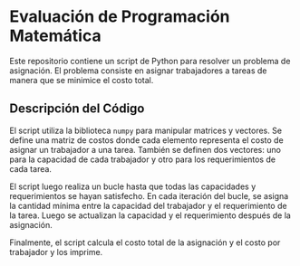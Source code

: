# Evaluación de Programación Matemática

Este repositorio contiene un script de Python para resolver un problema de asignación. El problema consiste en asignar trabajadores a tareas de manera que se minimice el costo total.

## Descripción del Código

El script utiliza la biblioteca `numpy` para manipular matrices y vectores. Se define una matriz de costos donde cada elemento representa el costo de asignar un trabajador a una tarea. También se definen dos vectores: uno para la capacidad de cada trabajador y otro para los requerimientos de cada tarea.

El script luego realiza un bucle hasta que todas las capacidades y requerimientos se hayan satisfecho. En cada iteración del bucle, se asigna la cantidad mínima entre la capacidad del trabajador y el requerimiento de la tarea. Luego se actualizan la capacidad y el requerimiento después de la asignación.

Finalmente, el script calcula el costo total de la asignación y el costo por trabajador y los imprime.
